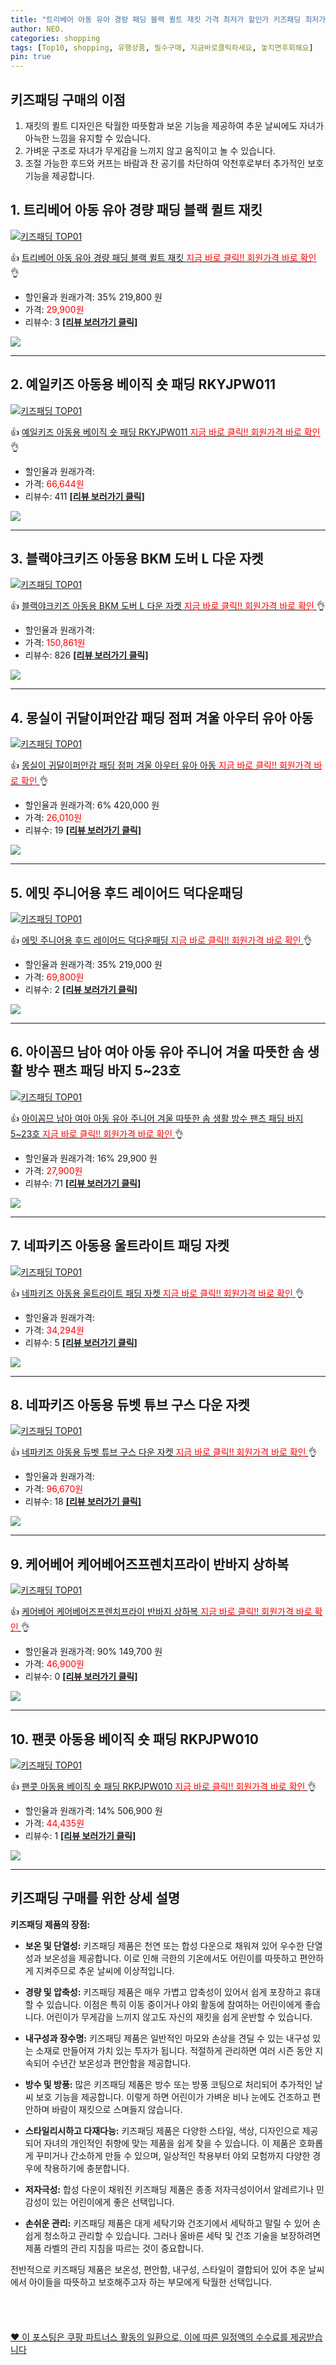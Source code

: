 ```yaml
---
title: "트리베어 아동 유아 경량 패딩 블랙 퀼트 재킷 가격 최저가 할인가 키즈패딩 최저가 추천 제품 비교"
author: NEO.
categories: shopping
tags: [Top10, shopping, 유행상품, 필수구매, 지금바로클릭하세요, 놓치면후회해요]
pin: true
---
```

## 키즈패딩 구매의 이점
1. 재킷의 퀼트 디자인은 탁월한 따뜻함과 보온 기능을 제공하여 추운 날씨에도 자녀가 아늑한 느낌을 유지할 수 있습니다.
2. 가벼운 구조로 자녀가 무게감을 느끼지 않고 움직이고 놀 수 있습니다.
3. 조절 가능한 후드와 커프는 바람과 찬 공기를 차단하여 악천후로부터 추가적인 보호 기능을 제공합니다.

   

## 1. 트리베어 아동 유아 경량 패딩 블랙 퀼트 재킷

[![키즈패딩 TOP01](https://thumbnail8.coupangcdn.com/thumbnails/remote/490x490ex/image/vendor_inventory/1433/c74a3826e22ae127d291c45ad0d9d0b8778ee15e1f618fc63fad71bc13b6.jpg)](https://link.coupang.com/re/AFFSDP?lptag=AF3617701&subid=GithubCoopas&pageKey=6822790288&traceid=V0-153&itemId=16176447956&vendorItemId=83371893368)


👍 [트리베어 아동 유아 경량 패딩 블랙 퀼트 재킷 <font color=red> 지금 바로 클릭!! 회원가격 바로 확인 </font> ](https://link.coupang.com/re/AFFSDP?lptag=AF3617701&subid=GithubCoopas&pageKey=6822790288&traceid=V0-153&itemId=16176447956&vendorItemId=83371893368) 👌 


- 할인율과 원래가격: 35%  219,800   원
- 가격: <span style='color:red'>29,900원</span>
- 리뷰수: 3  [**[리뷰 보러가기 클릭]**](https://link.coupang.com/re/AFFSDP?lptag=AF3617701&subid=GithubCoopas&pageKey=6822790288&traceid=V0-153&itemId=16176447956&vendorItemId=83371893368)

[![](/discount_price.png)](https://link.coupang.com/re/AFFSDP?lptag=AF3617701&subid=GithubCoopas&pageKey=6822790288&traceid=V0-153&itemId=16176447956&vendorItemId=83371893368)

---


   

## 2. 예일키즈 아동용 베이직 숏 패딩 RKYJPW011

[![키즈패딩 TOP01](https://thumbnail7.coupangcdn.com/thumbnails/remote/490x490ex/image/retail/images/595836442501619-61b76ec5-80c7-4c5b-b0b2-2911a45939c3.jpg)](https://link.coupang.com/re/AFFSDP?lptag=AF3617701&subid=GithubCoopas&pageKey=7694183270&traceid=V0-153&itemId=20650885875&vendorItemId=87723938438)


👍 [예일키즈 아동용 베이직 숏 패딩 RKYJPW011 <font color=red> 지금 바로 클릭!! 회원가격 바로 확인 </font> ](https://link.coupang.com/re/AFFSDP?lptag=AF3617701&subid=GithubCoopas&pageKey=7694183270&traceid=V0-153&itemId=20650885875&vendorItemId=87723938438) 👌 


- 할인율과 원래가격: 
- 가격: <span style='color:red'>66,644원</span>
- 리뷰수: 411  [**[리뷰 보러가기 클릭]**](https://link.coupang.com/re/AFFSDP?lptag=AF3617701&subid=GithubCoopas&pageKey=7694183270&traceid=V0-153&itemId=20650885875&vendorItemId=87723938438)

[![](/discount_price.png)](https://link.coupang.com/re/AFFSDP?lptag=AF3617701&subid=GithubCoopas&pageKey=7694183270&traceid=V0-153&itemId=20650885875&vendorItemId=87723938438)

---


   

## 3. 블랙야크키즈 아동용 BKM 도버 L 다운 자켓

[![키즈패딩 TOP01](https://thumbnail9.coupangcdn.com/thumbnails/remote/490x490ex/image/retail/images/1507926920578171-ec18511c-53db-4184-b9f4-2114c7aeb7c1.jpg)](https://link.coupang.com/re/AFFSDP?lptag=AF3617701&subid=GithubCoopas&pageKey=7547941576&traceid=V0-153&itemId=19857331238&vendorItemId=87186898629)


👍 [블랙야크키즈 아동용 BKM 도버 L 다운 자켓 <font color=red> 지금 바로 클릭!! 회원가격 바로 확인 </font> ](https://link.coupang.com/re/AFFSDP?lptag=AF3617701&subid=GithubCoopas&pageKey=7547941576&traceid=V0-153&itemId=19857331238&vendorItemId=87186898629) 👌 


- 할인율과 원래가격: 
- 가격: <span style='color:red'>150,861원</span>
- 리뷰수: 826  [**[리뷰 보러가기 클릭]**](https://link.coupang.com/re/AFFSDP?lptag=AF3617701&subid=GithubCoopas&pageKey=7547941576&traceid=V0-153&itemId=19857331238&vendorItemId=87186898629)

[![](/discount_price.png)](https://link.coupang.com/re/AFFSDP?lptag=AF3617701&subid=GithubCoopas&pageKey=7547941576&traceid=V0-153&itemId=19857331238&vendorItemId=87186898629)

---


   

## 4. 몽실이 귀달이퍼안감 패딩 점퍼 겨울 아우터 유아 아동

[![키즈패딩 TOP01](https://thumbnail9.coupangcdn.com/thumbnails/remote/490x490ex/image/vendor_inventory/24d9/36d4eec52500c892fbae031b18b89bd48e163d81323135e325c88d93913c.jpg)](https://link.coupang.com/re/AFFSDP?lptag=AF3617701&subid=GithubCoopas&pageKey=6868302278&traceid=V0-153&itemId=16422122288&vendorItemId=83612994372)


👍 [몽실이 귀달이퍼안감 패딩 점퍼 겨울 아우터 유아 아동 <font color=red> 지금 바로 클릭!! 회원가격 바로 확인 </font> ](https://link.coupang.com/re/AFFSDP?lptag=AF3617701&subid=GithubCoopas&pageKey=6868302278&traceid=V0-153&itemId=16422122288&vendorItemId=83612994372) 👌 


- 할인율과 원래가격: 6%  420,000   원
- 가격: <span style='color:red'>26,010원</span>
- 리뷰수: 19  [**[리뷰 보러가기 클릭]**](https://link.coupang.com/re/AFFSDP?lptag=AF3617701&subid=GithubCoopas&pageKey=6868302278&traceid=V0-153&itemId=16422122288&vendorItemId=83612994372)

[![](/discount_price.png)](https://link.coupang.com/re/AFFSDP?lptag=AF3617701&subid=GithubCoopas&pageKey=6868302278&traceid=V0-153&itemId=16422122288&vendorItemId=83612994372)

---


   

## 5. 에밋 주니어용 후드 레이어드 덕다운패딩

[![키즈패딩 TOP01](https://thumbnail10.coupangcdn.com/thumbnails/remote/490x490ex/image/vendor_inventory/db58/303ded838ad261cdd36438b505ec92a702ecff3a93fda1bd138a1d742b6b.jpg)](https://link.coupang.com/re/AFFSDP?lptag=AF3617701&subid=GithubCoopas&pageKey=7660321291&traceid=V0-153&itemId=20406615245&vendorItemId=87488798844)


👍 [에밋 주니어용 후드 레이어드 덕다운패딩 <font color=red> 지금 바로 클릭!! 회원가격 바로 확인 </font> ](https://link.coupang.com/re/AFFSDP?lptag=AF3617701&subid=GithubCoopas&pageKey=7660321291&traceid=V0-153&itemId=20406615245&vendorItemId=87488798844) 👌 


- 할인율과 원래가격: 35%  219,000   원
- 가격: <span style='color:red'>69,800원</span>
- 리뷰수: 2  [**[리뷰 보러가기 클릭]**](https://link.coupang.com/re/AFFSDP?lptag=AF3617701&subid=GithubCoopas&pageKey=7660321291&traceid=V0-153&itemId=20406615245&vendorItemId=87488798844)

[![](/discount_price.png)](https://link.coupang.com/re/AFFSDP?lptag=AF3617701&subid=GithubCoopas&pageKey=7660321291&traceid=V0-153&itemId=20406615245&vendorItemId=87488798844)

---


   

## 6. 아이꼼므 남아 여아 아동 유아 주니어 겨울 따뜻한 솜 생활 방수 팬츠 패딩 바지 5~23호

[![키즈패딩 TOP01](https://thumbnail10.coupangcdn.com/thumbnails/remote/490x490ex/image/vendor_inventory/0b96/98b594891eaa8635546ac96601a24a1c2e4b3cc7e2bb4e9e95b79c0e5851.jpg)](https://link.coupang.com/re/AFFSDP?lptag=AF3617701&subid=GithubCoopas&pageKey=7743734643&traceid=V0-153&itemId=20840741795&vendorItemId=87908488484)


👍 [아이꼼므 남아 여아 아동 유아 주니어 겨울 따뜻한 솜 생활 방수 팬츠 패딩 바지 5~23호 <font color=red> 지금 바로 클릭!! 회원가격 바로 확인 </font> ](https://link.coupang.com/re/AFFSDP?lptag=AF3617701&subid=GithubCoopas&pageKey=7743734643&traceid=V0-153&itemId=20840741795&vendorItemId=87908488484) 👌 


- 할인율과 원래가격: 16%  29,900   원
- 가격: <span style='color:red'>27,900원</span>
- 리뷰수: 71  [**[리뷰 보러가기 클릭]**](https://link.coupang.com/re/AFFSDP?lptag=AF3617701&subid=GithubCoopas&pageKey=7743734643&traceid=V0-153&itemId=20840741795&vendorItemId=87908488484)

[![](/discount_price.png)](https://link.coupang.com/re/AFFSDP?lptag=AF3617701&subid=GithubCoopas&pageKey=7743734643&traceid=V0-153&itemId=20840741795&vendorItemId=87908488484)

---


   

## 7. 네파키즈 아동용 울트라이트 패딩 자켓

[![키즈패딩 TOP01](https://thumbnail7.coupangcdn.com/thumbnails/remote/490x490ex/image/rs_quotation_api/gukjj1bj/27474c2173744260a5c33a2e395c4a9e.JPG)](https://link.coupang.com/re/AFFSDP?lptag=AF3617701&subid=GithubCoopas&pageKey=7697277150&traceid=V0-153&itemId=20599369279&vendorItemId=87648410317)


👍 [네파키즈 아동용 울트라이트 패딩 자켓 <font color=red> 지금 바로 클릭!! 회원가격 바로 확인 </font> ](https://link.coupang.com/re/AFFSDP?lptag=AF3617701&subid=GithubCoopas&pageKey=7697277150&traceid=V0-153&itemId=20599369279&vendorItemId=87648410317) 👌 


- 할인율과 원래가격: 
- 가격: <span style='color:red'>34,294원</span>
- 리뷰수: 5  [**[리뷰 보러가기 클릭]**](https://link.coupang.com/re/AFFSDP?lptag=AF3617701&subid=GithubCoopas&pageKey=7697277150&traceid=V0-153&itemId=20599369279&vendorItemId=87648410317)

[![](/discount_price.png)](https://link.coupang.com/re/AFFSDP?lptag=AF3617701&subid=GithubCoopas&pageKey=7697277150&traceid=V0-153&itemId=20599369279&vendorItemId=87648410317)

---


   

## 8. 네파키즈 아동용 듀벳 튜브 구스 다운 자켓

[![키즈패딩 TOP01](https://thumbnail10.coupangcdn.com/thumbnails/remote/490x490ex/image/retail/images/2023/11/07/9/1/4bf54a60-6b97-473b-9c0a-c964ac4ec5e0.jpg)](https://link.coupang.com/re/AFFSDP?lptag=AF3617701&subid=GithubCoopas&pageKey=7658957636&traceid=V0-153&itemId=20619987674&vendorItemId=87694247885)


👍 [네파키즈 아동용 듀벳 튜브 구스 다운 자켓 <font color=red> 지금 바로 클릭!! 회원가격 바로 확인 </font> ](https://link.coupang.com/re/AFFSDP?lptag=AF3617701&subid=GithubCoopas&pageKey=7658957636&traceid=V0-153&itemId=20619987674&vendorItemId=87694247885) 👌 


- 할인율과 원래가격: 
- 가격: <span style='color:red'>96,670원</span>
- 리뷰수: 18  [**[리뷰 보러가기 클릭]**](https://link.coupang.com/re/AFFSDP?lptag=AF3617701&subid=GithubCoopas&pageKey=7658957636&traceid=V0-153&itemId=20619987674&vendorItemId=87694247885)

[![](/discount_price.png)](https://link.coupang.com/re/AFFSDP?lptag=AF3617701&subid=GithubCoopas&pageKey=7658957636&traceid=V0-153&itemId=20619987674&vendorItemId=87694247885)

---


   

## 9. 케어베어 케어베어즈프렌치프라이 반바지 상하복

[![키즈패딩 TOP01](https://thumbnail9.coupangcdn.com/thumbnails/remote/490x490ex/image/vendor_inventory/a4dd/ee3f53d02cc43f9561b659452177a2c30ccef72e29c673f5bd81e2fc3a9a.jpg)](https://link.coupang.com/re/AFFSDP?lptag=AF3617701&subid=GithubCoopas&pageKey=7842489079&traceid=V0-153&itemId=21352989589&vendorItemId=88410610887)


👍 [케어베어 케어베어즈프렌치프라이 반바지 상하복 <font color=red> 지금 바로 클릭!! 회원가격 바로 확인 </font> ](https://link.coupang.com/re/AFFSDP?lptag=AF3617701&subid=GithubCoopas&pageKey=7842489079&traceid=V0-153&itemId=21352989589&vendorItemId=88410610887) 👌 


- 할인율과 원래가격: 90%  149,700   원
- 가격: <span style='color:red'>46,900원</span>
- 리뷰수: 0  [**[리뷰 보러가기 클릭]**](https://link.coupang.com/re/AFFSDP?lptag=AF3617701&subid=GithubCoopas&pageKey=7842489079&traceid=V0-153&itemId=21352989589&vendorItemId=88410610887)

[![](/discount_price.png)](https://link.coupang.com/re/AFFSDP?lptag=AF3617701&subid=GithubCoopas&pageKey=7842489079&traceid=V0-153&itemId=21352989589&vendorItemId=88410610887)

---


   

## 10. 팬콧 아동용 베이직 숏 패딩 RKPJPW010

[![키즈패딩 TOP01](https://thumbnail8.coupangcdn.com/thumbnails/remote/490x490ex/image/retail/images/2023/11/07/17/1/06280c2b-69e0-4e7b-b95b-8e41d28faad2.jpg)](https://link.coupang.com/re/AFFSDP?lptag=AF3617701&subid=GithubCoopas&pageKey=7704434873&traceid=V0-153&itemId=20625881881&vendorItemId=87699930178)


👍 [팬콧 아동용 베이직 숏 패딩 RKPJPW010 <font color=red> 지금 바로 클릭!! 회원가격 바로 확인 </font> ](https://link.coupang.com/re/AFFSDP?lptag=AF3617701&subid=GithubCoopas&pageKey=7704434873&traceid=V0-153&itemId=20625881881&vendorItemId=87699930178) 👌 


- 할인율과 원래가격: 14%  506,900   원
- 가격: <span style='color:red'>44,435원</span>
- 리뷰수: 1  [**[리뷰 보러가기 클릭]**](https://link.coupang.com/re/AFFSDP?lptag=AF3617701&subid=GithubCoopas&pageKey=7704434873&traceid=V0-153&itemId=20625881881&vendorItemId=87699930178)

[![](/discount_price.png)](https://link.coupang.com/re/AFFSDP?lptag=AF3617701&subid=GithubCoopas&pageKey=7704434873&traceid=V0-153&itemId=20625881881&vendorItemId=87699930178)

---
## 키즈패딩 구매를 위한 상세 설명
**키즈패딩 제품의 장점:**

* **보온 및 단열성:** 키즈패딩 제품은 천연 또는 합성 다운으로 채워져 있어 우수한 단열성과 보온성을 제공합니다. 이로 인해 극한의 기온에서도 어린이를 따뜻하고 편안하게 지켜주므로 추운 날씨에 이상적입니다.

* **경량 및 압축성:** 키즈패딩 제품은 매우 가볍고 압축성이 있어서 쉽게 포장하고 휴대할 수 있습니다. 이점은 특히 이동 중이거나 야외 활동에 참여하는 어린이에게 좋습니다. 어린이가 무게감을 느끼지 않고도 자신의 재킷을 쉽게 운반할 수 있습니다.

* **내구성과 장수명:** 키즈패딩 제품은 일반적인 마모와 손상을 견딜 수 있는 내구성 있는 소재로 만들어져 가치 있는 투자가 됩니다. 적절하게 관리하면 여러 시즌 동안 지속되어 수년간 보온성과 편안함을 제공합니다.

* **방수 및 방풍:** 많은 키즈패딩 제품은 방수 또는 방풍 코팅으로 처리되어 추가적인 날씨 보호 기능을 제공합니다. 이렇게 하면 어린이가 가벼운 비나 눈에도 건조하고 편안하며 바람이 재킷으로 스며들지 않습니다.

* **스타일리시하고 다재다능:** 키즈패딩 제품은 다양한 스타일, 색상, 디자인으로 제공되어 자녀의 개인적인 취향에 맞는 제품을 쉽게 찾을 수 있습니다. 이 제품은 호화롭게 꾸미거나 간소하게 만들 수 있으며, 일상적인 착용부터 야외 모험까지 다양한 경우에 착용하기에 충분합니다.

* **저자극성:** 합성 다운이 채워진 키즈패딩 제품은 종종 저자극성이어서 알레르기나 민감성이 있는 어린이에게 좋은 선택입니다.

* **손쉬운 관리:** 키즈패딩 제품은 대게 세탁기와 건조기에서 세탁하고 말릴 수 있어 손쉽게 청소하고 관리할 수 있습니다. 그러나 올바른 세탁 및 건조 기술을 보장하려면 제품 라벨의 관리 지침을 따르는 것이 중요합니다.

전반적으로 키즈패딩 제품은 보온성, 편안함, 내구성, 스타일이 결합되어 있어 추운 날씨에서 아이들을 따뜻하고 보호해주고자 하는 부모에게 탁월한 선택입니다.<br><br><br><br><br> [ ❤  이 포스팅은 쿠팡 파트너스 활동의 일환으로, 이에 따른 일정액의 수수료를 제공받습니다](https://link.coupang.com/a/bcEFyh)